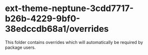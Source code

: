 # ext-theme-neptune-3cdd7717-b26b-4229-9bf0-38edccdb68a1/overrides

This folder contains overrides which will automatically be required by package users.
